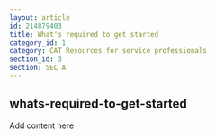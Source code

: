 ```yaml
---
layout: article
id: 214879403
title: What's required to get started
category_id: 1
category: CAT Resources for service professionals
section_id: 3
section: SEC A
---
```


## whats-required-to-get-started

Add content here
